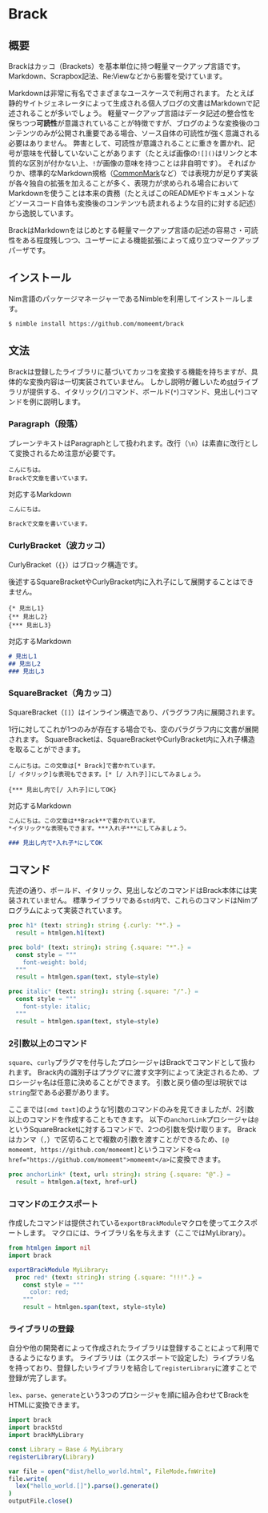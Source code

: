 # Brack

## 概要
Brackはカッコ（Brackets）を基本単位に持つ軽量マークアップ言語です。
Markdown、Scrapbox記法、Re:Viewなどから影響を受けています。

Markdownは非常に有名でさまざまなユースケースで利用されます。
たとえば静的サイトジェネレータによって生成される個人ブログの文書はMarkdownで記述されることが多いでしょう。
軽量マークアップ言語はデータ記述の整合性を保ちつつ**可読性**が意識されていることが特徴ですが、ブログのような変換後のコンテンツのみが公開され重要である場合、ソース自体の可読性が強く意識される必要はありません。
弊害として、可読性が意識されることに重きを置かれ、記号が意味を代替していないことがあります（たとえば画像の`![]()`はリンクと本質的な区別が付かない上、`!`が画像の意味を持つことは非自明です）。
そればかりか、標準的なMarkdown規格（[CommonMark](https://commonmark.org/)など）では表現力が足りず実装が各々独自の拡張を加えることが多く、表現力が求められる場合においてMarkdownを使うことは本来の責務（たとえばこのREADMEやドキュメントなどソースコード自体も変換後のコンテンツも読まれるような目的に対する記述）から逸脱しています。

BrackはMarkdownをはじめとする軽量マークアップ言語の記述の容易さ・可読性をある程度残しつつ、ユーザーによる機能拡張によって成り立つマークアップパーザです。

## インストール
Nim言語のパッケージマネージャーであるNimbleを利用してインストールします。

```sh
$ nimble install https://github.com/momeemt/brack
```

## 文法
Brackは登録したライブラリに基づいてカッコを変換する機能を持ちますが、具体的な変換内容は一切実装されていません。
しかし説明が難しいため[std](https://github.com/momeemt/brackStd)ライブラリが提供する、イタリック(`/`)コマンド、ボールド(`*`)コマンド、見出し(`*`)コマンドを例に説明します。

### Paragraph（段落）
プレーンテキストはParagraphとして扱われます。改行（`\n`）は素直に改行として変換されるため注意が必要です。

```brack
こんにちは。
Brackで文章を書いています。
```

対応するMarkdown

```md
こんにちは。

Brackで文章を書いています。
```

### CurlyBracket（波カッコ）
CurlyBracket（`{}`）はブロック構造です。

後述するSquareBracketやCurlyBracket内に入れ子にして展開することはできません。

```brack
{* 見出し1}
{** 見出し2}
{*** 見出し3}
```

対応するMarkdown

```md
# 見出し1
## 見出し2
### 見出し3
```

### SquareBracket（角カッコ）
SquareBracket（`[]`）はインライン構造であり、パラグラフ内に展開されます。

1行に対してこれが1つのみが存在する場合でも、空のパラグラフ内に文書が展開されます。
SquareBracketは、SquareBracketやCurlyBracket内に入れ子構造を取ることができます。

```brack
こんにちは。この文章は[* Brack]で書かれています。
[/ イタリック]な表現もできます。[* [/ 入れ子]]にしてみましょう。

{*** 見出し内で[/ 入れ子]にしてOK}
```

対応するMarkdown

```md
こんにちは。この文章は**Brack**で書かれています。
*イタリック*な表現もできます。***入れ子***にしてみましょう。

### 見出し内で*入れ子*にしてOK
```

## コマンド
先述の通り、ボールド、イタリック、見出しなどのコマンドはBrack本体には実装されていません。
標準ライブラリである`std`内で、これらのコマンドはNimプログラムによって実装されています。

```nim
proc h1* (text: string): string {.curly: "*".} =
  result = htmlgen.h1(text)

proc bold* (text: string): string {.square: "*".} =
  const style = """
    font-weight: bold;
  """
  result = htmlgen.span(text, style=style)

proc italic* (text: string): string {.square: "/".} =
  const style = """
    font-style: italic;
  """
  result = htmlgen.span(text, style=style)
```

### 2引数以上のコマンド
`square`、`curly`プラグマを付与したプロシージャはBrackでコマンドとして扱われます。
Brack内の識別子はプラグマに渡す文字列によって決定されるため、プロシージャ名は任意に決めることができます。
引数と戻り値の型は現状では`string`型である必要があります。

ここまでは`[cmd text]`のような1引数のコマンドのみを見てきましたが、2引数以上のコマンドを作成することもできます。
以下の`anchorLink`プロシージャは`@`というSquareBracketに対するコマンドで、2つの引数を受け取ります。
Brackはカンマ（`,`）で区切ることで複数の引数を渡すことができるため、`[@ momeemt, https://github.com/momeemt]`というコマンドを`<a href="https://github.com/momeemt">momeemt</a>`に変換できます。

```nim
proc anchorLink* (text, url: string): string {.square: "@".} =
  result = htmlgen.a(text, href=url)
```

### コマンドのエクスポート
作成したコマンドは提供されている`exportBrackModule`マクロを使ってエクスポートします。
マクロには、ライブラリ名を与えます（ここではMyLibrary）。

```nim
from htmlgen import nil
import brack

exportBrackModule MyLibrary:
  proc red* (text: string): string {.square: "!!!".} =
    const style = """
      color: red;
    """
    result = htmlgen.span(text, style=style)
```

### ライブラリの登録
自分や他の開発者によって作成されたライブラリは登録することによって利用できるようになります。
ライブラリは（エクスポートで設定した）ライブラリ名を持っており、登録したいライブラリを結合して`registerLibrary`に渡すことで登録が完了します。

`lex`、`parse`、`generate`という3つのプロシージャを順に組み合わせてBrackをHTMLに変換できます。

```nim
import brack
import brackStd
import brackMyLibrary

const Library = Base & MyLibrary
registerLibrary(Library)

var file = open("dist/hello_world.html", FileMode.fmWrite)
file.write(
  lex("hello_world.[]").parse().generate()
)
outputFile.close()
```
